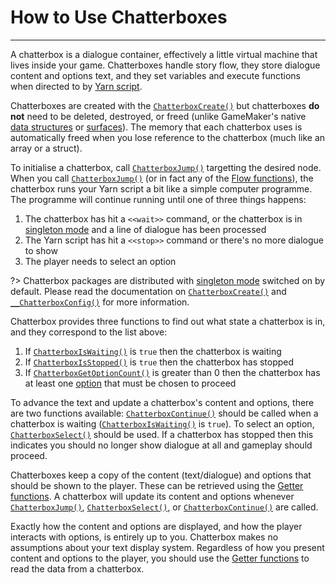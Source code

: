 # How to Use Chatterboxes

---

A chatterbox is a dialogue container, effectively a little virtual machine that lives inside your game. Chatterboxes handle story flow, they store dialogue content and options text, and they set variables and execute functions when directed to by [Yarn script](concept-yarn-script).

Chatterboxes are created with the [`ChatterboxCreate()`](reference-chatterboxes#chatterboxcreatefilename-singletontext-localscope) but chatterboxes **do not** need to be deleted, destroyed, or freed (unlike GameMaker's native [data structures](https://manual.yoyogames.com/GameMaker_Language/GML_Reference/Drawing/Surfaces/Surfaces.htm) or [surfaces](https://manual.yoyogames.com/GameMaker_Language/GML_Reference/Drawing/Surfaces/Surfaces.htm)). The memory that each chatterbox uses is automatically freed when you lose reference to the chatterbox (much like an array or a struct).

To initialise a chatterbox, call [`ChatterboxJump()`](reference-flow#chatterboxjumpchatterbox-nodetitle-filename) targetting the desired node. When you call [`ChatterboxJump()`](reference-flow#chatterboxjumpchatterbox-nodetitle-filename) (or in fact any of the [Flow functions](reference-flow)), the chatterbox runs your Yarn script a bit like a simple computer programme. The programme will continue running until one of three things happens:

1. The chatterbox has hit a `<<wait>>` command, or the chatterbox is in [singleton mode](reference-configuration#chatterboxcreatefilename-singletontext-localscope) and a line of dialogue has been processed
2. The Yarn script has hit a `<<stop>>` command or there's no more dialogue to show
3. The player needs to select an option

?> Chatterbox packages are distributed with [singleton mode](reference-configuration#chatterboxcreatefilename-singletontext-localscope) switched on by default. Please read the documentation on [`ChatterboxCreate()`](reference-chatterboxes#chatterboxcreatefilename-singletontext-localscope) and [`__ChatterboxConfig()`](reference-configuration#__chatterboxconfig) for more information.

Chatterbox provides three functions to find out what state a chatterbox is in, and they correspond to the list above:

1. If [`ChatterboxIsWaiting()`](reference-flow#chatterboxiswaitingchatterbox) is `true` then the chatterbox is waiting
2. If [`ChatterboxIsStopped()`](reference-flow#chatterboxisstoppedchatterbox) is `true` then the chatterbox has stopped
3. If [`ChatterboxGetOptionCount()`](reference-getters#chatterboxgetoptioncountchatterbox) is greater than 0 then the chatterbox has at least one [option](concept-yarn-script#option-syntax) that must be chosen to proceed

To advance the text and update a chatterbox's content and options, there are two functions available: [`ChatterboxContinue()`](reference-flow#chatterboxcontinuechatterbox) should be called when a chatterbox is waiting ([`ChatterboxIsWaiting()`](reference-flow#chatterboxiswaitingchatterbox) is `true`). To select an option, [`ChatterboxSelect()`](reference-flow#chatterboxselectchatterbox-optionindex) should be used. If a chatterbox has stopped then this indicates you should no longer show dialogue at all and gameplay should proceed.

Chatterboxes keep a copy of the content (text/dialogue) and options that should be shown to the player. These can be retrieved using the [Getter functions](reference-getters). A chatterbox will update its content and options whenever [`ChatterboxJump()`](reference-flow#chatterboxjumpchatterbox-nodetitle-filename), [`ChatterboxSelect()`](reference-flow#chatterboxselectchatterbox-optionindex), or [`ChatterboxContinue()`](reference-flow#chatterboxcontinuechatterbox) are called.

Exactly how the content and options are displayed, and how the player interacts with options, is entirely up to you. Chatterbox makes no assumptions about your text display system. Regardless of how you present content and options to the player, you should use the [Getter functions](reference-getters) to read the data from a chatterbox.
